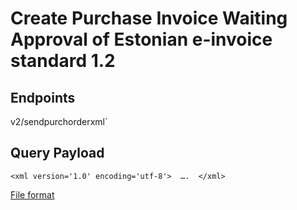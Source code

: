 # Create Purchase Invoice Waiting Approval of Estonian e-invoice standard 1.2

## Endpoints

<!--@include: @/dist/md/api_url.md-->v2/sendpurchorderxml`

## Query Payload

`<xml version='1.0' encoding='utf-8'>  ….  </xml>`

[File format](https://wp.itl.ee/files/Estonian_e-invoice_description_ver1.2_eng.pdf)